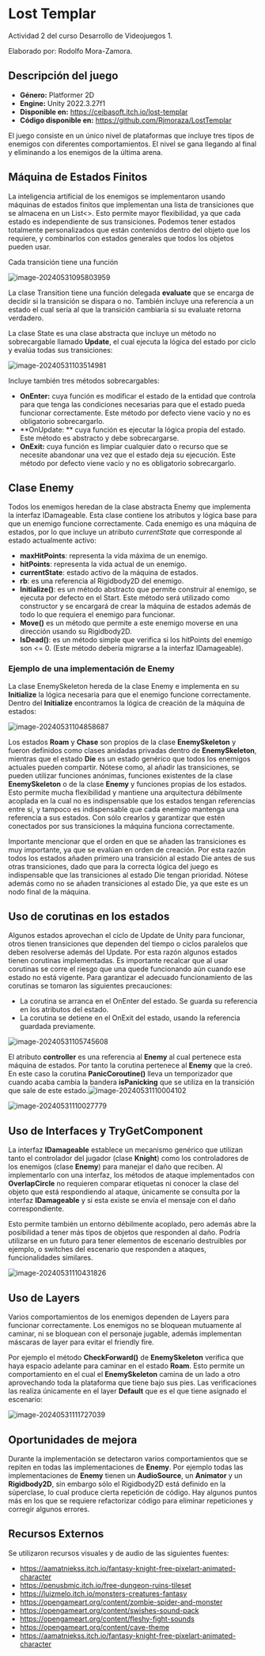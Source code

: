 # Lost Templar

Actividad 2 del curso Desarrollo de Videojuegos 1.

Elaborado por: Rodolfo Mora-Zamora.

## Descripción del juego

- **Género:** Platformer 2D
- **Engine:** Unity 2022.3.27f1
- **Disponible en:** https://ceibasoft.itch.io/lost-templar 
- **Código disponible en:** https://github.com/Rjmoraza/LostTemplar 

El juego consiste en un único nivel de plataformas que incluye tres tipos de enemigos con diferentes comportamientos. El nivel se gana llegando al final y eliminando a los enemigos de la última arena.

## Máquina de Estados Finitos

La inteligencia artificial de los enemigos se implementaron usando máquinas de estados finitos que implementan una lista de transiciones que se almacena en un List<>. Esto permite mayor flexibilidad, ya que cada estado es independiente de sus transiciones. Podemos tener estados totalmente personalizados que están contenidos dentro del objeto que los requiere, y combinarlos con estados generales que todos los objetos pueden usar.

Cada transición tiene una función 

![image-20240531095803959](./Readme.assets/image-20240531095803959.png)

La clase Transition tiene una función delegada **evaluate** que se encarga de decidir si la transición se dispara o no. También incluye una referencia a un estado el cual sería al que la transición cambiaría si su evaluate retorna verdadero.

La clase State es una clase abstracta que incluye un método no sobrecargable llamado **Update**, el cual ejecuta la lógica del estado por ciclo y evalúa todas sus transiciones:

![image-20240531103514981](./Readme.assets/image-20240531103514981.png)

Incluye también tres métodos sobrecargables: 

- **OnEnter:** cuya función es modificar el estado de la entidad que controla para que tenga las condiciones necesarias para que el estado pueda funcionar correctamente. Este método por defecto viene vacío y no es obligatorio sobrecargarlo. 
- **OnUpdate: ** cuya función es ejecutar la lógica propia del estado. Este método es abstracto y debe sobrecargarse.
- **OnExit:** cuya función es limpiar cualquier dato o recurso que se necesite abandonar una vez que el estado deja su ejecución. Este método por defecto viene vacío y no es obligatorio sobrecargarlo.

## Clase Enemy

Todos los enemigos heredan de la clase abstracta Enemy que implementa la interfaz IDamageable. Esta clase contiene los atributos y lógica base para que un enemigo funcione correctamente. Cada enemigo es una máquina de estados, por lo que incluye un atributo *currentState* que corresponde al estado actualmente activo:

- **maxHitPoints**: representa la vida máxima de un enemigo.
- **hitPoints**: representa la vida actual de un enemigo.
- **currentState**: estado activo de la máquina de estados.
- **rb**: es una referencia al Rigidbody2D del enemigo.
- **Initialize()**: es un método abstracto que permite construir al enemigo, se ejecuta por defecto en el Start. Este método será utilizado como constructor y se encargará de crear la máquina de estados además de todo lo que requiera el enemigo para funcionar.
- **Move()** es un método que permite a este enemigo moverse en una dirección usando su Rigidbody2D. 
- **IsDead()**: es un método simple que verifica si los hitPoints del enemigo son <= 0. (Este método debería migrarse a la interfaz IDamageable).

### Ejemplo de una implementación de Enemy

La clase EnemySkeleton hereda de la clase Enemy e implementa en su **Initialize** la lógica necesaria para que el enemigo funcione correctamente. Dentro del **Initialize** encontramos la lógica de creación de la máquina de estados: 

![image-20240531104858687](Readme.assets/image-20240531104858687.png)

Los estados **Roam** y **Chase** son propios de la clase **EnemySkeleton** y fueron definidos como clases anidadas privadas dentro de **EnemySkeleton**, mientras que el estado **Die** es un estado genérico que todos los enemigos actuales pueden compartir. Nótese como, al añadir las transiciones, se pueden utilizar funciones anónimas, funciones existentes de la clase **EnemySkeleton** o de la clase **Enemy** y funciones propias de los estados. Esto permite mucha flexibilidad y mantiene una arquitectura débilmente acoplada en la cual no es indispensable que los estados tengan referencias entre sí, y tampoco es indispensable que cada enemigo mantenga una referencia a sus estados. Con sólo crearlos y garantizar que estén conectados por sus transiciones la máquina funciona correctamente.

Importante mencionar que el orden en que se añaden las transiciones es muy importante, ya que se evalúan en orden de creación. Por esta razón todos los estados añaden primero una transición al estado Die antes de sus otras transiciones, dado que para la correcta lógica del juego es indispensable que las transiciones al estado Die tengan prioridad. Nótese además como no se añaden transiciones al estado Die, ya que este es un nodo final de la máquina.

## Uso de corutinas en los estados

Algunos estados aprovechan el ciclo de Update de Unity para funcionar, otros tienen transiciones que dependen del tiempo o ciclos paralelos que deben resolverse además del Update. Por esta razón algunos estados tienen corutinas implementadas. Es importante recalcar que al usar corutinas se corre el riesgo que una quede funcionando aún cuando ese estado no está vigente. Para garantizar el adecuado funcionamiento de las corutinas se tomaron las siguientes precauciones: 

- La corutina se arranca en el OnEnter del estado. Se guarda su referencia en los atributos del estado.
- La corutina se detiene en el OnExit del estado, usando la referencia guardada previamente.

![image-20240531105745608](./Readme.assets/image-20240531105745608.png)

El atributo **controller** es una referencia al **Enemy** al cual pertenece esta máquina de estados. Por tanto la corutina pertenece al **Enemy** que la creó. En este caso la corutina **PanicCoroutine()** lleva un temporizador que cuando acaba cambia la bandera **isPanicking** que se utiliza en la transición que sale de este estado.![image-20240531110004102](./Readme.assets/image-20240531110004102.png)

![image-20240531110027779](./Readme.assets/image-20240531110027779.png)

## Uso de Interfaces y TryGetComponent

La interfaz **IDamageable** establece un mecanismo genérico que utilizan tanto el controlador del jugador (clase **Knight**) como los controladores de los enemigos (clase **Enemy**) para manejar el daño que reciben. Al implementarlo con una interfaz, los métodos de ataque implementados con **OverlapCircle** no requieren comparar etiquetas ni conocer la clase del objeto que está respondiendo al ataque, únicamente se consulta por la interfaz **IDamageable** y si esta existe se envía el mensaje con el daño correspondiente. 

Esto permite también un entorno débilmente acoplado, pero además abre la posibilidad a tener más tipos de objetos que responden al daño. Podría utilizarse en un futuro para tener elementos de escenario destruibles por ejemplo, o switches del escenario que responden a ataques, funcionalidades similares.

![image-20240531110431826](Readme.assets/image-20240531110431826.png)

## Uso de Layers 

Varios comportamientos de los enemigos dependen de Layers para funcionar correctamente. Los enemigos no se bloquean mutuamente al caminar, ni se bloquean con el personaje jugable, además implementan máscaras de layer para evitar el friendly fire.

Por ejemplo el método **CheckForward()** de **EnemySkeleton** verifica que haya espacio adelante para caminar en el estado **Roam**. Esto permite un comportamiento en el cual el **EnemySkeleton** camina de un lado a otro aprovechando toda la plataforma que tiene bajo sus pies. Las verificaciones las realiza únicamente en el layer **Default** que es el que tiene asignado el escenario:

![image-20240531111727039](Readme.assets/image-20240531111727039.png)

## Oportunidades de mejora

Durante la implementación se detectaron varios comportamientos que se repiten en todas las implementaciones de **Enemy**. Por ejemplo todas las implementaciones de **Enemy** tienen un **AudioSource**, un **Animator** y un **Rigidbody2D**, sin embargo sólo el Rigidbody2D está definido en la súperclase, lo cual produce cierta repetición de código. Hay algunos puntos más en los que se requiere refactorizar código para eliminar repeticiones y corregir algunos errores.

## Recursos Externos

Se utilizaron recursos visuales y de audio de las siguientes fuentes:

- https://aamatniekss.itch.io/fantasy-knight-free-pixelart-animated-character
- https://penusbmic.itch.io/free-dungeon-ruins-tileset
- https://luizmelo.itch.io/monsters-creatures-fantasy
- https://opengameart.org/content/zombie-spider-and-monster
- https://opengameart.org/content/swishes-sound-pack
- https://opengameart.org/content/fleshy-fight-sounds
- https://opengameart.org/content/cave-theme
- https://aamatniekss.itch.io/fantasy-knight-free-pixelart-animated-character